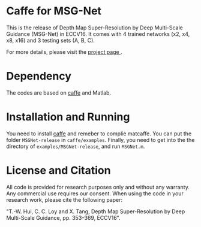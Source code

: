 # Caffe for MSG-Net
This is the release of Depth Map Super-Resolution by Deep Multi-Scale Guidance (MSG-Net) in ECCV16. It comes with 4 trained networks (x2, x4, x8, x16) and 3 testing sets (A, B, C).

For more details, please visit the <a href="http://mmlab.ie.cuhk.edu.hk/projects/guidance_SR_depth.html">project page </a>.

# Dependency
The codes are based on <a href="https://github.com/BVLC/caffe">caffe</a> and Matlab.

# Installation and Running
You need to install <a href="https://github.com/BVLC/caffe">caffe</a> and remeber to complie matcaffe. You can put the folder <code>MSGNet-release</code> in <code>caffe/examples</code>. Finally, you need to get into the the directory of <code>examples/MSGNet-release</code>, and run <code>MSGNet.m</code>. </li>

# License and Citation
All code is provided for research purposes only and without any warranty. Any commercial use requires our consent. When using the code in your research work, please cite the following paper:

"T.-W. Hui, C. C. Loy and X. Tang, Depth Map Super-Resolution by Deep Multi-Scale Guidance, pp. 353–369, ECCV16".
